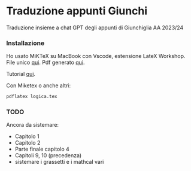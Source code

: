 # Traduzione appunti Giunchi

Traduzione insieme a chat GPT degli appunti di Giunchiglia AA 2023/24

### Installazione
Ho usato MiKTeX su MacBook con Vscode, estensione LateX Workshop. File unico [qui](logica.tex). Pdf generato [qui](logica.pdf). 

Tutorial [qui](https://www.youtube.com/watch?v=CmagZthwhaY). 

Con Miketex o anche altri:
```bash
pdflatex logica.tex 
```

### TODO
Ancora da sistemare:
- Capitolo 1
- Capitolo 2
- Parte finale capitolo 4
- Capitoli 9, 10 (precedenza)
- sistemare i grassetti e i mathcal vari 